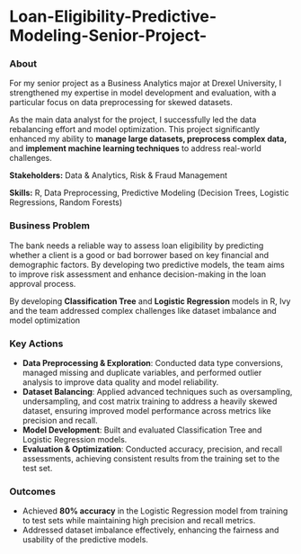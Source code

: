 # Loan-Eligibility-Predictive-Modeling-Senior-Project-

### About
For my senior project as a Business Analytics major at Drexel University, I strengthened my expertise in model development and evaluation, with a particular focus on data preprocessing for skewed datasets. 

As the main data analyst for the project, I successfully led the data rebalancing effort and model optimization. This project significantly enhanced my ability to **manage large datasets, preprocess complex data,** and **implement machine learning techniques** to address real-world challenges.

**Stakeholders:** Data & Analytics, Risk & Fraud Management

**Skills:** R, Data Preprocessing, Predictive Modeling (Decision Trees, Logistic Regressions, Random Forests)



### Business Problem

The bank needs a reliable way to assess loan eligibility by predicting whether a client is a good or bad borrower based on key financial and demographic factors. By developing two predictive models, the team aims to improve risk assessment and enhance decision-making in the loan approval process.

By developing **Classification Tree** and **Logistic Regression** models in R, Ivy and the team addressed complex challenges like dataset imbalance and model optimization

### **Key Actions**

- **Data Preprocessing & Exploration**: Conducted data type conversions, managed missing and duplicate variables, and performed outlier analysis to improve data quality and model reliability.
- **Dataset Balancing**: Applied advanced techniques such as oversampling, undersampling, and cost matrix training to address a heavily skewed dataset, ensuring improved model performance across metrics like precision and recall.
- **Model Development**: Built and evaluated Classification Tree and Logistic Regression models.
- **Evaluation & Optimization**: Conducted accuracy, precision, and recall assessments, achieving consistent results from the training set to the test set.

### **Outcomes**

- Achieved **80% accuracy** in the Logistic Regression model from training to test sets while maintaining high precision and recall metrics.
- Addressed dataset imbalance effectively, enhancing the fairness and usability of the predictive models.
